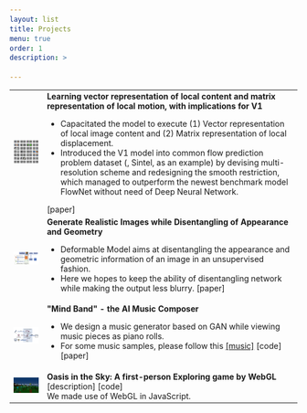 ```yaml
---
layout: list
title: Projects
menu: true
order: 1
description: >

---
```




<table>
<tbody>
	<tr>
		<td><center><img src="/assets/img/v1_cell.png" style="width: 250px; " /></center></td>
    <td><b>Learning vector representation of local content and matrix representation of local motion, with implications for V1</b><br />
      <ul>
        <li>Capacitated the model to execute (1) Vector representation of local image content and (2) Matrix representation of local displacement.</li>
        <li>Introduced the V1 model into common flow prediction problem dataset (, Sintel, as an example) by devising multi-resolution scheme and redesigning the smooth restriction, which managed to outperform the newest benchmark model FlowNet without need of Deep Neural Network.</li>
      </ul><a herf="">[paper]</a></td>
	</tr>
  <tr>
		<td><center><img src="/assets/img/deformable.png" style="width: 250px; " /></center></td>
    <td><b>Generate Realistic Images while Disentangling of Appearance and Geometry</b><br />
      <ul>
        <li>Deformable Model aims at disentangling the appearance and geometric information of an image in an unsupervised fashion.</li>
        <li>Here we hopes to keep the ability of disentangling network while making the output less blurry. <a herf="https://arxiv.org/abs/1806.06298">[paper]</a></li> 
      </ul>
    </td>
  </tr>
  <tr>
	<td><center><img src="/assets/img/acm.png" style="width: 250px; " /></center></td>
<td><b>"Mind Band" - the AI Music Composer</b><br />
  <ul>
    <li>We design a music generator based on GAN while viewing music pieces as piano rolls.</li>
    <li>For some music samples, please follow this 
      <a href="http://ryf1123.github.io/personal/2019-08-11-music/">[music]</a>
      <a herf="https://github.com/ryf1123/CLAF/">[code]</a>
      <a herf="">[paper]</a>
    </li>
  </ul>
</td>
</tr>
  <tr>
  	<td><center><img src="/assets/img/oasis.png" style="width: 250px; " /></center>
    </td>
    <td><b>Oasis in the Sky: A first-person Exploring game by WebGL </b>
<a herf="https://github.com/ryf1123/Oasis-in-the-Sky/blob/master/README.md">[description]</a> <a herf="https://github.com/ryf1123/Oasis-in-the-Sky">[code]</a>
		<br>We made use of WebGL in JavaScript. 
    </td>
  </tr>
</tbody>
</table>





[docs]: ../../docs/README.md

